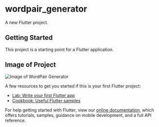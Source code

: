 # wordpair_generator

A new Flutter project.

## Getting Started

This project is a starting point for a Flutter application.

## Image of Project
![Image of WordPair Generator](https://1drv.ms/u/s!Aqio9YYHBG1KhHxKYU9_3U9upt7s)

A few resources to get you started if this is your first Flutter project:

- [Lab: Write your first Flutter app](https://flutter.dev/docs/get-started/codelab)
- [Cookbook: Useful Flutter samples](https://flutter.dev/docs/cookbook)

For help getting started with Flutter, view our
[online documentation](https://flutter.dev/docs), which offers tutorials,
samples, guidance on mobile development, and a full API reference.
